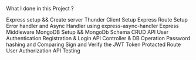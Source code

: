 What I done in this Project ?

Express setup && Create server
Thunder Client Setup
Express Route Setup
Error handler and Async Handler using express-async-handler
Express Middleware
MongoDB Setup && MongoDb Schema
CRUD API
User Authentication
Registration & Login API
Controller & DB Operation
Password hashing and Comparing
Sign and Verify the JWT Token
Protacted Route
User Authorization
API Testing
